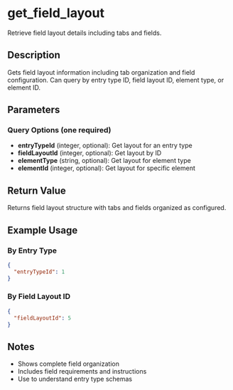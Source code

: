 # get_field_layout

Retrieve field layout details including tabs and fields.

## Description

Gets field layout information including tab organization and field configuration. Can query by entry type ID, field layout ID, element type, or element ID.

## Parameters

### Query Options (one required)

- **entryTypeId** (integer, optional): Get layout for an entry type
- **fieldLayoutId** (integer, optional): Get layout by ID
- **elementType** (string, optional): Get layout for element type
- **elementId** (integer, optional): Get layout for specific element

## Return Value

Returns field layout structure with tabs and fields organized as configured.

## Example Usage

### By Entry Type
```json
{
  "entryTypeId": 1
}
```

### By Field Layout ID
```json
{
  "fieldLayoutId": 5
}
```

## Notes

- Shows complete field organization
- Includes field requirements and instructions
- Use to understand entry type schemas
